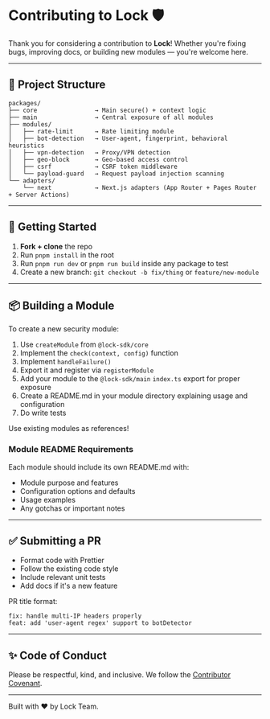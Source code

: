 # Contributing to Lock 🛡️

Thank you for considering a contribution to **Lock**! Whether you're fixing bugs, improving docs, or building new modules — you're welcome here.

---

## 🧭 Project Structure

```
packages/
├── core                → Main secure() + context logic
├── main                → Central exposure of all modules
├── modules/
│   ├── rate-limit      → Rate limiting module
│   ├── bot-detection   → User-agent, fingerprint, behavioral heuristics
│   ├── vpn-detection   → Proxy/VPN detection
│   ├── geo-block       → Geo-based access control
│   ├── csrf            → CSRF token middleware
│   └── payload-guard   → Request payload injection scanning
└── adapters/
    └── next            → Next.js adapters (App Router + Pages Router + Server Actions)
```

---

## 🚀 Getting Started

1. **Fork + clone** the repo
2. Run `pnpm install` in the root
3. Run `pnpm run dev` or `pnpm run build` inside any package to test
4. Create a new branch: `git checkout -b fix/thing` or `feature/new-module`

---

## 📦 Building a Module

To create a new security module:

1. Use `createModule` from `@lock-sdk/core`
2. Implement the `check(context, config)` function
3. Implement `handleFailure()`
4. Export it and register via `registerModule`
5. Add your module to the `@lock-sdk/main` `index.ts` export for proper exposure
6. Create a README.md in your module directory explaining usage and configuration
7. Do write tests

Use existing modules as references!

### Module README Requirements

Each module should include its own README.md with:

- Module purpose and features
- Configuration options and defaults
- Usage examples
- Any gotchas or important notes

---

## ✅ Submitting a PR

- Format code with Prettier
- Follow the existing code style
- Include relevant unit tests
- Add docs if it's a new feature

PR title format:

```
fix: handle multi-IP headers properly
feat: add 'user-agent regex' support to botDetector
```

---

## ✨ Code of Conduct

Please be respectful, kind, and inclusive. We follow the [Contributor Covenant](https://www.contributor-covenant.org/).

---

Built with ❤️ by Lock Team.
